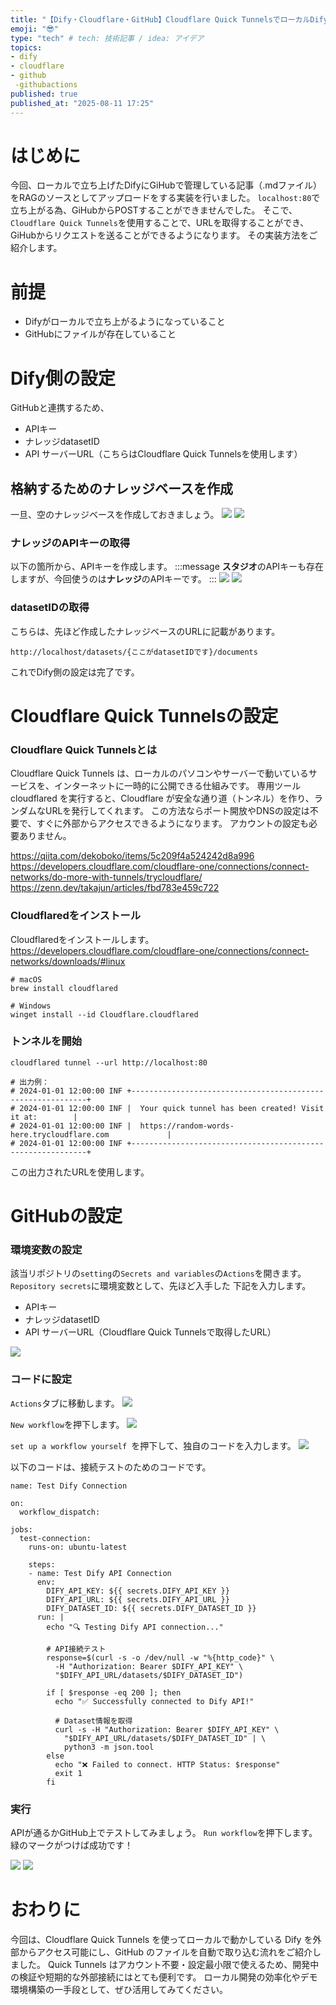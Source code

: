 ```yaml
---
title: "【Dify・Cloudflare・GitHub】Cloudflare Quick TunnelsでローカルDifyを一時公開して自動でRAGに取り込んでみた"
emoji: "😎"
type: "tech" # tech: 技術記事 / idea: アイデア
topics: 
- dify
- cloudflare
- github
 -githubactions
published: true
published_at: "2025-08-11 17:25"
---
```

# はじめに
今回、ローカルで立ち上げたDifyにGiHubで管理している記事（.mdファイル）をRAGのソースとしてアップロードをする実装を行いました。
`localhost:80`で立ち上がる為、GiHubからPOSTすることができませんでした。
そこで、`Cloudflare Quick Tunnels`を使用することで、URLを取得することができ、GiHubからリクエストを送ることができるようになります。
その実装方法をご紹介します。

# 前提
- Difyがローカルで立ち上がるようになっていること
- GitHubにファイルが存在していること

# Dify側の設定
GitHubと連携するため、
- APIキー
- ナレッジdatasetID
- API サーバーURL（こちらはCloudflare Quick Tunnelsを使用します）

## 格納するためのナレッジベースを作成
一旦、空のナレッジベースを作成しておきましょう。
![](https://storage.googleapis.com/zenn-user-upload/6ae44cf7ad86-20250811.png)
![](https://storage.googleapis.com/zenn-user-upload/21ffea4a515a-20250811.png)

### ナレッジのAPIキーの取得
以下の箇所から、APIキーを作成します。
:::message
**スタジオ**のAPIキーも存在しますが、今回使うのは**ナレッジ**のAPIキーです。
:::
![](https://storage.googleapis.com/zenn-user-upload/9ef6ddfa1c9f-20250811.png)
![](https://storage.googleapis.com/zenn-user-upload/11176d08f544-20250811.png)

### datasetIDの取得
こちらは、先ほど作成したナレッジベースのURLに記載があります。
```
http://localhost/datasets/{ここがdatasetIDです}/documents
```

これでDify側の設定は完了です。

# Cloudflare Quick Tunnelsの設定
### Cloudflare Quick Tunnelsとは
Cloudflare Quick Tunnels は、ローカルのパソコンやサーバーで動いているサービスを、インターネットに一時的に公開できる仕組みです。
専用ツール cloudflared を実行すると、Cloudflare が安全な通り道（トンネル）を作り、ランダムなURLを発行してくれます。
この方法ならポート開放やDNSの設定は不要で、すぐに外部からアクセスできるようになります。
アカウントの設定も必要ありません。

https://qiita.com/dekoboko/items/5c209f4a524242d8a996
https://developers.cloudflare.com/cloudflare-one/connections/connect-networks/do-more-with-tunnels/trycloudflare/
https://zenn.dev/takajun/articles/fbd783e459c722

### Cloudflaredをインストール
Cloudflaredをインストールします。
https://developers.cloudflare.com/cloudflare-one/connections/connect-networks/downloads/#linux
```
# macOS
brew install cloudflared

# Windows
winget install --id Cloudflare.cloudflared
```

### トンネルを開始
```
cloudflared tunnel --url http://localhost:80

# 出力例：
# 2024-01-01 12:00:00 INF +------------------------------------------------------------+
# 2024-01-01 12:00:00 INF |  Your quick tunnel has been created! Visit it at:        |
# 2024-01-01 12:00:00 INF |  https://random-words-here.trycloudflare.com             |
# 2024-01-01 12:00:00 INF +------------------------------------------------------------+
```

この出力されたURLを使用します。


# GitHubの設定
### 環境変数の設定
該当リポジトリの`setting`の`Secrets and variables`の`Actions`を開きます。
`Repository secrets`に環境変数として、先ほど入手した 下記を入力します。
- APIキー
- ナレッジdatasetID
- API サーバーURL（Cloudflare Quick Tunnelsで取得したURL）

![](https://storage.googleapis.com/zenn-user-upload/2622b6ef5c6c-20250811.png)

### コードに設定
`Actions`タブに移動します。
![](https://storage.googleapis.com/zenn-user-upload/26da7b82b31e-20250811.png)

`New workflow`を押下します。
![](https://storage.googleapis.com/zenn-user-upload/406367d55b6b-20250811.png)

`set up a workflow yourself `を押下して、独自のコードを入力します。
![](https://storage.googleapis.com/zenn-user-upload/f0f208bbf115-20250811.png)

以下のコードは、接続テストのためのコードです。
```yml:yml
name: Test Dify Connection

on:
  workflow_dispatch:

jobs:
  test-connection:
    runs-on: ubuntu-latest
    
    steps:
    - name: Test Dify API Connection
      env:
        DIFY_API_KEY: ${{ secrets.DIFY_API_KEY }}
        DIFY_API_URL: ${{ secrets.DIFY_API_URL }}
        DIFY_DATASET_ID: ${{ secrets.DIFY_DATASET_ID }}
      run: |
        echo "🔍 Testing Dify API connection..."
        
        # API接続テスト
        response=$(curl -s -o /dev/null -w "%{http_code}" \
          -H "Authorization: Bearer $DIFY_API_KEY" \
          "$DIFY_API_URL/datasets/$DIFY_DATASET_ID")
        
        if [ $response -eq 200 ]; then
          echo "✅ Successfully connected to Dify API!"
          
          # Dataset情報を取得
          curl -s -H "Authorization: Bearer $DIFY_API_KEY" \
            "$DIFY_API_URL/datasets/$DIFY_DATASET_ID" | \
            python3 -m json.tool
        else
          echo "❌ Failed to connect. HTTP Status: $response"
          exit 1
        fi
```


### 実行
APIが通るかGitHub上でテストしてみましょう。
`Run workflow`を押下します。
緑のマークがつけば成功です！
          
![](https://storage.googleapis.com/zenn-user-upload/ae892c95f715-20250811.png)
![](https://storage.googleapis.com/zenn-user-upload/8d22338ebbbf-20250811.png)

# おわりに
今回は、Cloudflare Quick Tunnels を使ってローカルで動かしている Dify を外部からアクセス可能にし、GitHub のファイルを自動で取り込む流れをご紹介しました。
Quick Tunnels はアカウント不要・設定最小限で使えるため、開発中の検証や短期的な外部接続にはとても便利です。
ローカル開発の効率化やデモ環境構築の一手段として、ぜひ活用してみてください。
